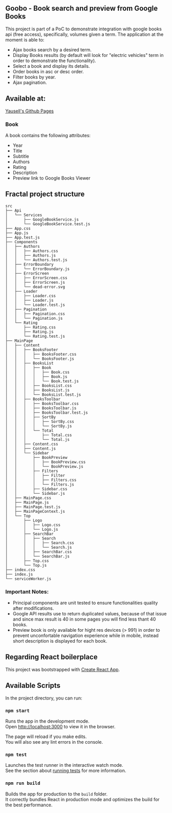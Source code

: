 ## Goobo - Book search and preview from Google Books

This project is part of a PoC to demonstrate integration with google books api (free access), specifically, volumes given a term. The application at the moment is able to:

* Ajax books search by a desired term.
* Display Books results (by default will look for "electric vehicles" term in order to demonstrate the functionality).
* Select a book and display its details.
* Order books in asc or desc order.
* Filter books by year.
* Ajax pagination.

## Available at: 
[Yausell's Github Pages](https://yhauxell.github.io/goobo)

### Book

A book contains the following attributes:

* Year
* Title
* Subtitle
* Authors
* Rating
* Description
* Preview link to Google Books Viewer

## Fractal project structure

```
src
├── Api
│   └── Services
│       ├── GoogleBookService.js
│       └── GoogleBookService.test.js
├── App.css
├── App.js
├── App.test.js
├── Components
│   ├── Authors
│   │   ├── Authors.css
│   │   ├── Authors.js
│   │   └── Authors.test.js
│   ├── ErrorBoundary
│   │   └── ErrorBoundary.js
│   ├── ErrorScreen
│   │   ├── ErrorScreen.css
│   │   ├── ErrorScreen.js
│   │   └── dead-error.svg
│   ├── Loader
│   │   ├── Loader.css
│   │   ├── Loader.js
│   │   └── Loader.test.js
│   ├── Pagination
│   │   ├── Pagination.css
│   │   └── Pagination.js
│   └── Rating
│       ├── Rating.css
│       ├── Rating.js
│       └── Rating.test.js
├── MainPage
│   ├── Content
│   │   ├── BooksFooter
│   │   │   ├── BooksFooter.css
│   │   │   └── BooksFooter.js
│   │   ├── BooksList
│   │   │   ├── Book
│   │   │   │   ├── Book.css
│   │   │   │   ├── Book.js
│   │   │   │   └── Book.test.js
│   │   │   ├── BooksList.css
│   │   │   ├── BooksList.js
│   │   │   └── BooksList.test.js
│   │   ├── BooksToolbar
│   │   │   ├── BooksToolbar.css
│   │   │   ├── BooksToolbar.js
│   │   │   ├── BooksToolbar.test.js
│   │   │   ├── SortBy
│   │   │   │   ├── SortBy.css
│   │   │   │   └── SortBy.js
│   │   │   └── Total
│   │   │       ├── Total.css
│   │   │       └── Total.js
│   │   ├── Content.css
│   │   ├── Content.js
│   │   └── Sidebar
│   │       ├── BookPreview
│   │       │   ├── BookPreview.css
│   │       │   └── BookPreview.js
│   │       ├── Filters
│   │       │   ├── Filter
│   │       │   ├── Filters.css
│   │       │   └── Filters.js
│   │       ├── Sidebar.css
│   │       └── Sidebar.js
│   ├── MainPage.css
│   ├── MainPage.js
│   ├── MainPage.test.js
│   ├── MainPageContext.js
│   └── Top
│       ├── Logo
│       │   ├── Logo.css
│       │   └── Logo.js
│       ├── SearchBar
│       │   ├── Search
│       │   │   ├── Search.css
│       │   │   └── Search.js
│       │   ├── SearchBar.css
│       │   └── SearchBar.js
│       ├── Top.css
│       └── Top.js
├── index.css
├── index.js
└── serviceWorker.js
```

### Important Notes: 

* Principal components are unit tested to ensure functionalities quality after modifications.
* Google API results use to return duplicated values, because of that issue and since max result is 40 in some pages you will find less thant 40 books.
* Preview book is only available for hight res devices (> 991) in order to prevent unconfortable navigation experience while in mobile, instead short description is displayed for each book.


## Regarding React boilerplace

This project was bootstrapped with [Create React App](https://github.com/facebook/create-react-app).

## Available Scripts

In the project directory, you can run:

### `npm start`

Runs the app in the development mode.<br>
Open [http://localhost:3000](http://localhost:3000) to view it in the browser.

The page will reload if you make edits.<br>
You will also see any lint errors in the console.

### `npm test`

Launches the test runner in the interactive watch mode.<br>
See the section about [running tests](https://facebook.github.io/create-react-app/docs/running-tests) for more information.

### `npm run build`

Builds the app for production to the `build` folder.<br>
It correctly bundles React in production mode and optimizes the build for the best performance.